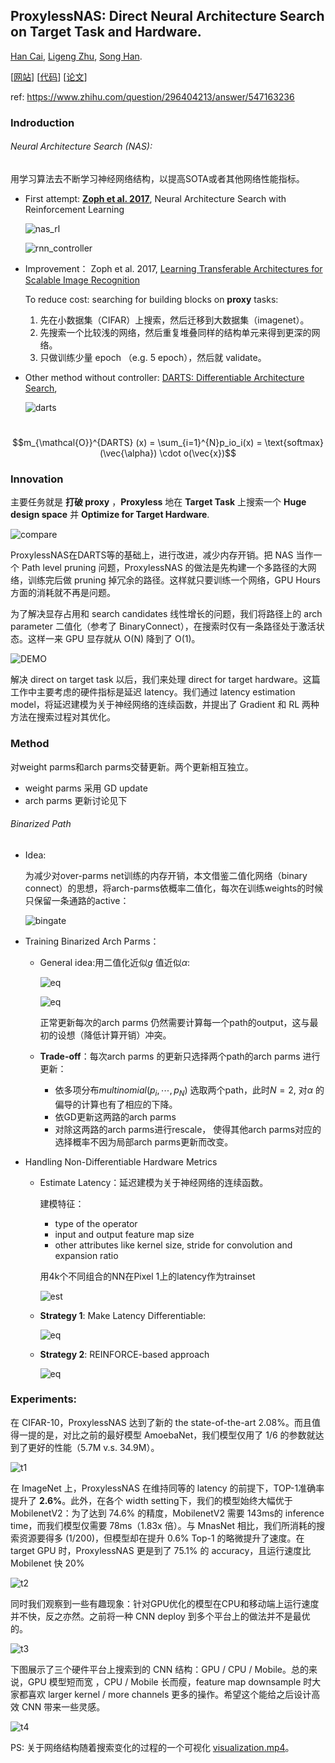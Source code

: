 ## ProxylessNAS: Direct Neural Architecture Search on Target Task and Hardware. 

[Han Cai](https://link.zhihu.com/?target=http%3A//han-cai.github.io/), [Ligeng Zhu](https://link.zhihu.com/?target=http%3A//lzhu.me/), [Song Han](https://link.zhihu.com/?target=http%3A//songhan.mit.edu/).

[[网站](https://link.zhihu.com/?target=https%3A//hanlab.mit.edu/projects/proxylessNAS/)] [[代码](https://link.zhihu.com/?target=https%3A//github.com/MIT-HAN-LAB/ProxylessNAS)] [[论文](https://link.zhihu.com/?target=https%3A//arxiv.org/abs/1812.00332)]

ref:  https://www.zhihu.com/question/296404213/answer/547163236

### Indroduction

###### Neural Architecture Search (NAS): 

用学习算法去不断学习神经网络结构，以提高SOTA或者其他网络性能指标。

* First attempt: [**Zoph et al. 2017**](https://arxiv.org/abs/1611.01578), Neural Architecture Search with Reinforcement Learning

  ![nas_rl](NAS_RL.jpg)

  ![rnn_controller](rnn_controller.jpg)

* Improvement： Zoph et al. ‎2017, [Learning Transferable Architectures for Scalable Image Recognition](https://arxiv.org/abs/1707.07012)

  To reduce cost: searching for building blocks on **proxy** tasks: 

  1. 先在小数据集（CIFAR）上搜索，然后迁移到大数据集（imagenet）。
  2. 先搜索一个比较浅的网络，然后重复堆叠同样的结构单元来得到更深的网络。
  3. 只做训练少量 epoch （e.g. 5 epoch），然后就 validate。

* Other method without controller: [DARTS: Differentiable Architecture Search](https://arxiv.org/abs/1806.09055), 

  ![darts](darts.jpg)

​          $$m_{\mathcal{O}}^{DARTS} (x) = \sum_{i=1}^{N}p_io_i(x) = \text{softmax}(\vec{\alpha}) \cdot o(\vec{x})$$

### Innovation

主要任务就是 **打破 proxy** ，**Proxyless** 地在 **Target Task** 上搜索一个 **Huge design space** 并 **Optimize for Target Hardware**.

![compare](compare.jpg)

ProxylessNAS在DARTS等的基础上，进行改进，减少内存开销。把 NAS 当作一个 Path level pruning 问题，ProxylessNAS 的做法是先构建一个多路径的大网络，训练完后做 pruning 掉冗余的路径。这样就只要训练一个网络，GPU Hours 方面的消耗就不再是问题。

为了解决显存占用和 search candidates 线性增长的问题，我们将路径上的 arch parameter 二值化（参考了 BinaryConnect），在搜索时仅有一条路径处于激活状态。这样一来 GPU 显存就从 O(N) 降到了 O(1)。

![DEMO](demo.jpg)

解决 direct on target task 以后，我们来处理 direct for target hardware。这篇工作中主要考虑的硬件指标是延迟 latency。我们通过 latency estimation model，将延迟建模为关于神经网络的连续函数，并提出了 Gradient 和 RL 两种方法在搜索过程对其优化。

### Method

对weight parms和arch parms交替更新。两个更新相互独立。

* weight parms 采用 GD update
* arch parms 更新讨论见下

###### Binarized Path

* Idea:

  为减少对over-parms net训练的内存开销，本文借鉴二值化网络（binary connect）的思想，将arch-parms依概率二值化，每次在训练weights的时候只保留一条通路的active：

  ![bingate](bingate.jpg)

* Training Binarized Arch Parms：

  * General idea:用二值化近似$g$ 值近似$\alpha$:

    ![eq](diff_arch.jpg)

    ![eq](dLdg.jpg)

    正常更新每次的arch parms 仍然需要计算每一个path的output，这与最初的设想（降低计算开销）冲突。

  * **Trade-off**：每次arch parms 的更新只选择两个path的arch parms 进行更新：
    * 依多项分布$multinomial(p_i,\cdots,p_N)$ 选取两个path，此时$N=2$, 对$\alpha$ 的偏导的计算也有了相应的下降。
    * 依GD更新这两路的arch parms
    * 对除这两路的arch parms进行rescale， 使得其他arch parms对应的选择概率不因为局部arch parms更新而改变。

* Handling Non-Differentiable Hardware Metrics

  * Estimate Latency：延迟建模为关于神经网络的连续函数。

    建模特征：

    * type of the operator
    * input and output feature map size
    * other attributes like kernel size, stride for convolution and expansion ratio

    用4k个不同组合的NN在Pixel 1上的latency作为trainset

    ![est](latency_est.jpg)

  * **Strategy 1**: Make Latency Differentiable:

    ![eq](exp_lat.jpg)

  * **Strategy 2**: REINFORCE-based approach

    ![eq](rl.jpg)

### Experiments:

在 CIFAR-10，ProxylessNAS 达到了新的 the state-of-the-art 2.08%。而且值得一提的是，对比之前的最好模型 AmoebaNet，我们模型仅用了 1/6 的参数就达到了更好的性能（5.7M v.s. 34.9M）。

![t1](t1.jpg)

在 ImageNet 上，ProxylessNAS 在维持同等的 latency 的前提下，TOP-1准确率提升了 **2.6%**。此外，在各个 width setting下，我们的模型始终大幅优于 MobilenetV2：为了达到 74.6% 的精度，MobilenetV2 需要 143ms的 inference time，而我们模型仅需要 78ms（1.83x 倍）。与 MnasNet 相比，我们所消耗的搜索资源要得多 (1/200)，但模型却在提升 0.6% Top-1 的略微提升了速度。在 target GPU 时，ProxylessNAS 更是到了 75.1% 的 accuracy，且运行速度比 Mobilenet 快 20%

![t2](t2.jpg)

同时我们观察到一些有趣现象：针对GPU优化的模型在CPU和移动端上运行速度并不快，反之亦然。之前将一种 CNN deploy 到多个平台上的做法并不是最优的。 

![t3](t3.jpg)

下图展示了三个硬件平台上搜索到的 CNN 结构：GPU / CPU / Mobile。总的来说，GPU 模型短而宽 ，CPU / Mobile 长而瘦，feature map downsample 时大家都喜欢 larger kernel / more channels 更多的操作。希望这个能给之后设计高效 CNN 带来一些灵感。

![t4](t4.jpg)

PS: 关于网络结构随着搜索变化的过程的一个可视化 [visualization.mp4](https://link.zhihu.com/?target=https%3A//hanlab.mit.edu/files/proxylessNAS/visualization.mp4)。






